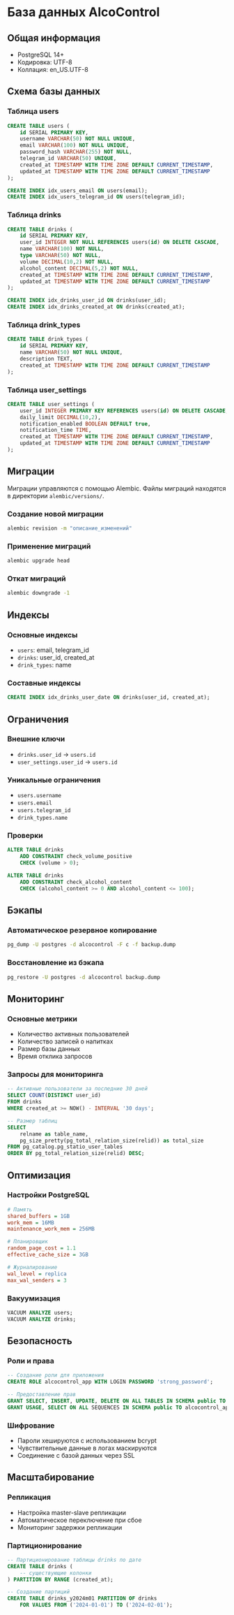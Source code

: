 # База данных AlcoControl

## Общая информация

- PostgreSQL 14+
- Кодировка: UTF-8
- Коллация: en_US.UTF-8

## Схема базы данных

### Таблица users

```sql
CREATE TABLE users (
    id SERIAL PRIMARY KEY,
    username VARCHAR(50) NOT NULL UNIQUE,
    email VARCHAR(100) NOT NULL UNIQUE,
    password_hash VARCHAR(255) NOT NULL,
    telegram_id VARCHAR(50) UNIQUE,
    created_at TIMESTAMP WITH TIME ZONE DEFAULT CURRENT_TIMESTAMP,
    updated_at TIMESTAMP WITH TIME ZONE DEFAULT CURRENT_TIMESTAMP
);

CREATE INDEX idx_users_email ON users(email);
CREATE INDEX idx_users_telegram_id ON users(telegram_id);
```

### Таблица drinks

```sql
CREATE TABLE drinks (
    id SERIAL PRIMARY KEY,
    user_id INTEGER NOT NULL REFERENCES users(id) ON DELETE CASCADE,
    name VARCHAR(100) NOT NULL,
    type VARCHAR(50) NOT NULL,
    volume DECIMAL(10,2) NOT NULL,
    alcohol_content DECIMAL(5,2) NOT NULL,
    created_at TIMESTAMP WITH TIME ZONE DEFAULT CURRENT_TIMESTAMP,
    updated_at TIMESTAMP WITH TIME ZONE DEFAULT CURRENT_TIMESTAMP
);

CREATE INDEX idx_drinks_user_id ON drinks(user_id);
CREATE INDEX idx_drinks_created_at ON drinks(created_at);
```

### Таблица drink_types

```sql
CREATE TABLE drink_types (
    id SERIAL PRIMARY KEY,
    name VARCHAR(50) NOT NULL UNIQUE,
    description TEXT,
    created_at TIMESTAMP WITH TIME ZONE DEFAULT CURRENT_TIMESTAMP
);
```

### Таблица user_settings

```sql
CREATE TABLE user_settings (
    user_id INTEGER PRIMARY KEY REFERENCES users(id) ON DELETE CASCADE,
    daily_limit DECIMAL(10,2),
    notification_enabled BOOLEAN DEFAULT true,
    notification_time TIME,
    created_at TIMESTAMP WITH TIME ZONE DEFAULT CURRENT_TIMESTAMP,
    updated_at TIMESTAMP WITH TIME ZONE DEFAULT CURRENT_TIMESTAMP
);
```

## Миграции

Миграции управляются с помощью Alembic. Файлы миграций находятся в директории `alembic/versions/`.

### Создание новой миграции

```bash
alembic revision -m "описание_изменений"
```

### Применение миграций

```bash
alembic upgrade head
```

### Откат миграций

```bash
alembic downgrade -1
```

## Индексы

### Основные индексы

- `users`: email, telegram_id
- `drinks`: user_id, created_at
- `drink_types`: name

### Составные индексы

```sql
CREATE INDEX idx_drinks_user_date ON drinks(user_id, created_at);
```

## Ограничения

### Внешние ключи

- `drinks.user_id` -> `users.id`
- `user_settings.user_id` -> `users.id`

### Уникальные ограничения

- `users.username`
- `users.email`
- `users.telegram_id`
- `drink_types.name`

### Проверки

```sql
ALTER TABLE drinks
    ADD CONSTRAINT check_volume_positive 
    CHECK (volume > 0);

ALTER TABLE drinks
    ADD CONSTRAINT check_alcohol_content 
    CHECK (alcohol_content >= 0 AND alcohol_content <= 100);
```

## Бэкапы

### Автоматическое резервное копирование

```bash
pg_dump -U postgres -d alcocontrol -F c -f backup.dump
```

### Восстановление из бэкапа

```bash
pg_restore -U postgres -d alcocontrol backup.dump
```

## Мониторинг

### Основные метрики

- Количество активных пользователей
- Количество записей о напитках
- Размер базы данных
- Время отклика запросов

### Запросы для мониторинга

```sql
-- Активные пользователи за последние 30 дней
SELECT COUNT(DISTINCT user_id) 
FROM drinks 
WHERE created_at >= NOW() - INTERVAL '30 days';

-- Размер таблиц
SELECT 
    relname as table_name,
    pg_size_pretty(pg_total_relation_size(relid)) as total_size
FROM pg_catalog.pg_statio_user_tables
ORDER BY pg_total_relation_size(relid) DESC;
```

## Оптимизация

### Настройки PostgreSQL

```ini
# Память
shared_buffers = 1GB
work_mem = 16MB
maintenance_work_mem = 256MB

# Планировщик
random_page_cost = 1.1
effective_cache_size = 3GB

# Журналирование
wal_level = replica
max_wal_senders = 3
```

### Вакуумизация

```sql
VACUUM ANALYZE users;
VACUUM ANALYZE drinks;
```

## Безопасность

### Роли и права

```sql
-- Создание роли для приложения
CREATE ROLE alcocontrol_app WITH LOGIN PASSWORD 'strong_password';

-- Предоставление прав
GRANT SELECT, INSERT, UPDATE, DELETE ON ALL TABLES IN SCHEMA public TO alcocontrol_app;
GRANT USAGE, SELECT ON ALL SEQUENCES IN SCHEMA public TO alcocontrol_app;
```

### Шифрование

- Пароли хешируются с использованием bcrypt
- Чувствительные данные в логах маскируются
- Соединение с базой данных через SSL

## Масштабирование

### Репликация

- Настройка master-slave репликации
- Автоматическое переключение при сбое
- Мониторинг задержки репликации

### Партиционирование

```sql
-- Партиционирование таблицы drinks по дате
CREATE TABLE drinks (
    -- существующие колонки
) PARTITION BY RANGE (created_at);

-- Создание партиций
CREATE TABLE drinks_y2024m01 PARTITION OF drinks
    FOR VALUES FROM ('2024-01-01') TO ('2024-02-01');
``` 